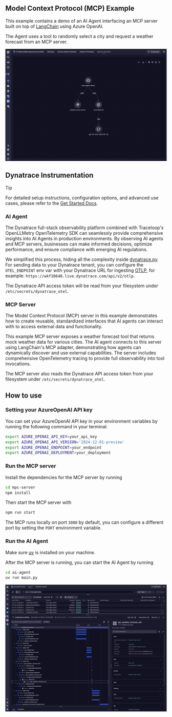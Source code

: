 ## Model Context Protocol (MCP) Example

This example contains a demo of an AI Agent interfacing an MCP server built on top of
[LangChain](https://www.langchain.com/) using Azure OpenAI.

The Agent uses a tool to randomly select a city and request a weather forecast from an MCP server.

![Architecture](./architecture.png)

## Dynatrace Instrumentation

> [!TIP]
> For detailed setup instructions, configuration options, and advanced use cases, please refer to the [Get Started Docs](https://docs.dynatrace.com/docs/shortlink/ai-ml-get-started).

### AI Agent

The Dynatrace full-stack observability platform combined with Traceloop's OpenLLMetry OpenTelemetry SDK can seamlessly provide comprehensive insights into AI Agents in production environments. By observing AI agents and MCP servers, businesses can make informed decisions, optimize performance, and ensure compliance with emerging AI regulations.

We simplified this process, hiding all the complexity inside [dynatrace.py](./ai-agent/dynatrace.py).
For sending data to your Dynatrace tenant, you can configure the `OTEL_ENDPOINT` env var with your Dynatrace URL for ingesting [OTLP](https://docs.dynatrace.com/docs/shortlink/otel-getstarted-otlpexport), for example: `https://wkf10640.live.dynatrace.com/api/v2/otlp`.

The Dynatrace API access token will be read from your filesystem under `/etc/secrets/dynatrace_otel`. 

### MCP Server

The Model Context Protocol (MCP) server in this example demonstrates how to create reusable, standardized interfaces that AI agents can interact with to access external data and functionality.

This example MCP server exposes a weather forecast tool that returns mock weather data for various cities. The AI agent connects to this server using LangChain's MCP adapter, demonstrating how agents can dynamically discover and use external capabilities. The server includes comprehensive OpenTelemetry tracing to provide full observability into tool invocations.

The MCP server also reads the Dynatrace API access token from your filesystem under `/etc/secrets/dynatrace_otel`. 

## How to use

### Setting your AzureOpenAI API key

You can set your AzureOpenAI API key in your environment variables by running the following command in your terminal:

```bash
export AZURE_OPENAI_API_KEY=your_api_key
export AZURE_OPENAI_API_VERSION='2024-12-01-preview'
export AZURE_OPENAI_ENDPOINT=your_endpoint
export AZURE_OPENAI_DEPLOYMENT=your_deployment
```

### Run the MCP server 

Install the dependencies for the MCP server by running

```bash
cd mpc-server
npm install
```

Then start the MCP server with

```bash
npm run start
```

The MCP runs locally on port `3000` by default, you can configure a different port by setting the `PORT` environment variable.

### Run the AI Agent

Make sure [uv](https://docs.astral.sh/uv/getting-started/installation/) is installed on your machine.

After the MCP server is running, you can start the AI Agent by running

```bash
cd ai-agent
uv run main.py
```

![tracing](./dynatrace.png)



